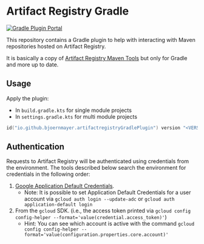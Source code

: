 # Artifact Registry Gradle

[![Gradle Plugin Portal](https://img.shields.io/maven-metadata/v?label=Plugin%20Portal&metadataUrl=https%3A%2F%2Fplugins.gradle.org%2Fm2%2Fio%2Fgithub%2Fbjoernmayer%2FartifactregistryGradlePlugin%2Fio.github.bjoernmayer.artifactregistryGradlePlugin.gradle.plugin%2Fmaven-metadata.xml)](https://plugins.gradle.org/plugin/io.github.bjoernmayer.artifactregistryGradlePlugin)

This repository contains a Gradle plugin to help with interacting with Maven repositories hosted on Artifact Registry.

It is basically a copy of [Artifact Registry Maven Tools](https://github.com/GoogleCloudPlatform/artifact-registry-maven-tools) but only for Gradle and more up to date.

## Usage

Apply the plugin:
- In `build.gradle.kts` for single module projects
- In `settings.gradle.kts` for multi module projects

```kts
id("io.github.bjoernmayer.artifactregistryGradlePlugin") version "<VERSION>"
```

## Authentication

Requests to Artifact Registry will be authenticated using credentials from the environment. The
tools described below search the environment for credentials in the following order:
1. [Google Application Default Credentials](https://developers.google.com/accounts/docs/application-default-credentials).
    * Note: It is possible to set Application Default Credentials for a user account via `gcloud auth login --update-adc` or `gcloud auth application-default login`
1. From the `gcloud` SDK. (i.e., the access token printed via `gcloud config config-helper --format='value(credential.access_token)'`)
    * Hint: You can see which account is active with the command `gcloud config config-helper --format='value(configuration.properties.core.account)'`
